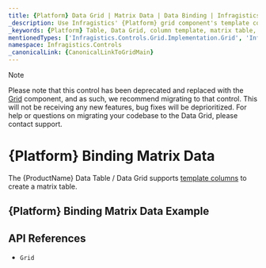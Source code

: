 ```yaml
---
title: {Platform} Data Grid | Matrix Data | Data Binding | Infragistics
_description: Use Infragistics' {Platform} grid component's template columns to create a matrix table. View our {ProductName} table demos!
_keywords: {Platform} Table, Data Grid, column template, matrix table, {ProductName}, data binding, Infragistics
mentionedTypes: ['Infragistics.Controls.Grid.Implementation.Grid', 'Infragistics.Controls.Grid.Implementation.Column']
namespace: Infragistics.Controls
_canonicalLink: {CanonicalLinkToGridMain}
---
```


<!-- Blazor, WebComponents -->

> [!Note]
Please note that this control has been deprecated and replaced with the [Grid](../data-grid.md) component, and as such, we recommend migrating to that control. This will not be receiving any new features, bug fixes will be deprioritized. For help or questions on migrating your codebase to the Data Grid, please contact support.

<!-- end: Blazor, WebComponents -->

# {Platform} Binding Matrix Data

The {ProductName} Data Table / Data Grid supports [template columns](data-grid-column-types.md#template-column) to create a matrix table.

## {Platform} Binding Matrix Data Example


<code-view style="height: 600px"
           data-demos-base-url="{environment:dvDemosBaseUrl}"
           iframe-src="{environment:dvDemosBaseUrl}/grids/data-grid-type-matrix-table"
           alt="{Platform} Binding Matrix Data Example"
           github-src="grids/data-grid/type-matrix-table">
</code-view>

## API References

 - `Grid`